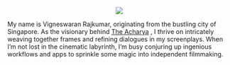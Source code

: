 <div>
<p align="center"> <img src="https://github.com/IAmVigneswaran/IAmVigneswaran/blob/main/images/vr-banner.gif?raw=true"> </p>
<p>
<p>My name is Vigneswaran Rajkumar, originating from the bustling city of Singapore. As the visionary behind <a href="https://theacharya.co" target="_blank">The Acharya</a> , I thrive on intricately weaving together frames and refining dialogues in my screenplays. When I’m not lost in the cinematic labyrinth, I’m busy conjuring up ingenious workflows and apps to sprinkle some magic into independent filmmaking.</p>
</div>